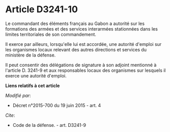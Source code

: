 # Article D3241-10

Le commandant des éléments français au Gabon a autorité sur les formations des armées et des services interarmées stationnées
dans les limites territoriales de son commandement. 

Il exerce par ailleurs, lorsqu'elle lui est accordée, une autorité d'emploi sur les organismes locaux relevant des autres
directions et services du ministère de la défense. 

Il peut consentir des délégations de signature à son adjoint mentionné à l'article D. 3241-9 et aux responsables locaux des
organismes sur lesquels il exerce une autorité d'emploi.

**Liens relatifs à cet article**

_Modifié par_:

  - Décret n°2015-700 du 19 juin 2015 - art. 4

_Cite_:

  - Code de la défense. - art. D3241-9

